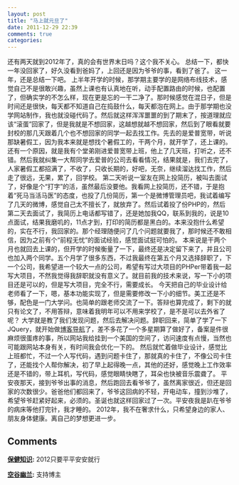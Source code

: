 ```yaml
---
layout: post
title: "马上就元旦了"
date: 2011-12-29 22:39
comments: true
categories: 
---
```


还有两天就到2012年了，真的会有世界末日吗？这个我不关心。 总结一下，都快一年没回家了，好久没看到爸妈了，上回还是因为爷爷的事，看到了爸了。 这一年，还是总结一下吧。 上半年开学的时候，那学期主要学的是网络布线技术，感觉自己不是很敢兴趣，虽然上课也有认真地在听，动手配置路由的时候，也配置了，但确实学的不怎么样，现在更是忘的一干二净了。那时候感觉在混日子，但是时间还是很快，每天都不知道自己在捣鼓什么，每天都泡在网上。由于那学期也没学网站制作，我也就没碰代码了。然后就这样浑浑噩噩的到了期末了，按道理就应该“滚蛋”回家了，但是我就是不想回家，这越想就越不想回家，然后到了眼看就要封校的那几天跟着几个也不想回家的同学一起去找工作。先去的是爱普宽带，听说那缺暑假工，因为我本来就是想找个暑假工的，干两个月，就开学了，还上课的。还有一个原因，就是我有个堂弟刚进爱普宽带上班，他上了几天班，打听之，还不错。然后我就纠集一大帮同学去爱普的公司去看看情况，结果就是，我们去完了，人家暑假工都招满了，不收了，只收长期的，好吧，无奈，继续溜达找工作，然后走了很远，无果，累了，回学校。  第二天听说一室友在网上投简历，被叫去面试了，好像是个“打字”的活，虽然最后没要他。我看网上投简历，还不错，于是抱着“死马当活马医”的态度，也投了几份简历，第一个是微博管理员吧，我试着编写了几天的微博，感觉自己太不擅长了，就放弃了。然后试着投了份PHP的，然后第二天去面试了，我简历上电话都写错了，还是她加我QQ，联系到我的，说是10点面试，结果我磨叽的，11点才到，打印的简历都是黑白的。本来没抱什么希望的，实在不行，我回家的。那个经理随便问了几个问题就要我了，那时候还不敢相信，因为之前有个“前程无忧”的面试经验，感觉面试挺可怕的。 本来说是干两个月也就回去上课的，但开学的时候衡量了一下，最终还是决定留下来了，并且公司也加入两个同学。五个月学了很多东西，不过我最终在第五个月又选择辞职了，下一个公司，我希望进一个较大一点的公司，希望有写过大项目的PHPer带着我一起写大项目，不然我觉得我辞职就没有意义了。就目前我的技术来说，写一下小的项目还是可以的，但是写大项目，完全不行，需要成长。 今天把自己的毕业设计给老师看了一下，嗯，基本功能实现了，但是需要修改一下小的细节。美工还是不够，配色是一门大学问。也简单的跟老师交流了一下。答辩也算完成了，剩下的就只有论文了，不用答辩，意味着我明年可以不用来学校了，是不是可以去外省了呢？ 大学就是教了我们发现问题，然后去解决问题。辞职回来，简单了学了一下JQuery，就开始做[博客导航](http://www.bokedaohang.com)了，差不多花了一个多星期算了做好了，备案是件很麻烦很蛋疼的事，所以网站我给挂到一个美国的空间了，访问速度有点慢，当然也可能跟网站本身有关，有时间我会优化一下的。 然后就忙着做毕业设计，感觉比上班都忙，不过一个人写代码，遇到问题卡住了，那就真的卡住了，不像公司卡住了，还能找个人帮你解决，初了早上起得晚一点，其他的还好，感觉晚上工作效率还是不错的，带上耳机，写代码，感觉眼睛快瞎了，耳朵也快被音乐震聋了。 平安夜那天，接到爷爷出事的消息，然后跑回去看爷爷了，虽然离家很近，但还是回家的次数很少。爸爸他们都回来了，爷爷这回病的不轻，开电动车，撞到沙堆了，希望爷爷赶紧好起来，必须的。圣诞也就这样回家过了一次。平安夜我是趴在爷爷的病床等他打完针，我才睡的。 2012年，我不在奢求什么，只希望身边的家人、朋友身体健康。离自己的梦想更进一步。

## Comments

**[保健知识](#31 "2011-12-30 14:06:44"):** 2012只要平平安安就行

**[空谷幽兰](#65 "2012-02-16 20:18:22"):** 支持博主

